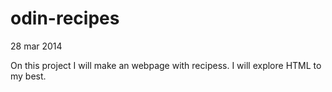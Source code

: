 # odin-recipes

28 mar 2014

On this project I will make an webpage with recipess.
I will explore HTML to my best.